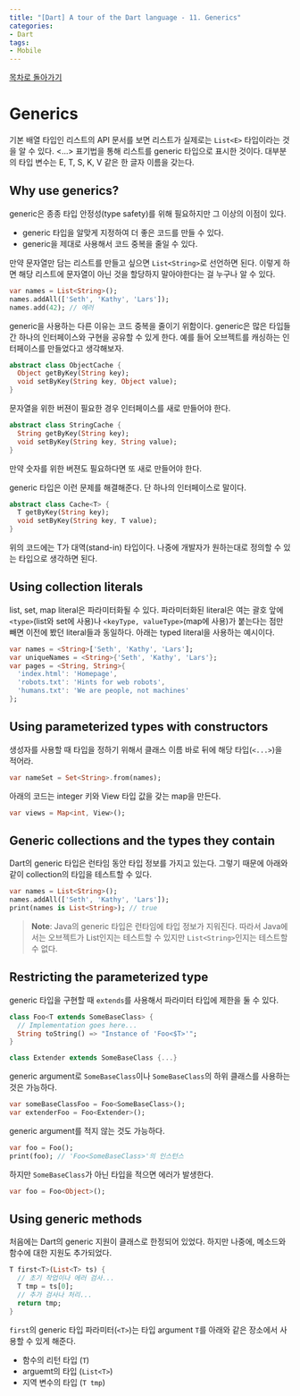 ```yaml
---
title: "[Dart] A tour of the Dart language - 11. Generics"
categories:
- Dart
tags:
- Mobile
---
```


[목차로 돌아가기](/dart/a-tour-of-the-dart-language/)

# Generics
기본 배열 타입인 리스트의 API 문서를 보면 리스트가 실제로는 `List<E>` 타입이라는 것을 알 수 있다. <...> 표기법을 통해 리스트를 generic 타입으로 표시한 것이다. 대부분의 타입 변수는 E, T, S, K, V 같은 한 글자 이름을 갖는다.

## Why use generics?
generic은 종종 타입 안정성(type safety)를 위해 필요하지만 그 이상의 이점이 있다.

* generic 타입을 알맞게 지정하여 더 좋은 코드를 만들 수 있다.
* generic을 제대로 사용해서 코드 중복을 줄일 수 있다.

만약 문자열만 담는 리스트를 만들고 싶으면 `List<String>`로 선언하면 된다. 이렇게 하면 해당 리스트에 문자열이 아닌 것을 할당하지 말아야한다는 걸 누구나 알 수 있다.

``` dart
var names = List<String>();
names.addAll(['Seth', 'Kathy', 'Lars']);
names.add(42); // 에러
``` 

generic을 사용하는 다른 이유는 코드 중복을 줄이기 위함이다. generic은 많은 타입들 간 하나의 인터페이스와 구현을 공유할 수 있게 한다. 예를 들어 오브젝트를 캐싱하는 인터페이스를 만들었다고 생각해보자.

``` dart
abstract class ObjectCache {
  Object getByKey(String key);
  void setByKey(String key, Object value);
}
```

문자열을 위한 버젼이 필요한 경우 인터페이스를 새로 만들어야 한다.

``` dart
abstract class StringCache {
  String getByKey(String key);
  void setByKey(String key, String value);
}
```

만약 숫자를 위한 버젼도 필요하다면 또 새로 만들어야 한다.

generic 타입은 이런 문제를 해결해준다. 단 하나의 인터페이스로 말이다.

``` dart
abstract class Cache<T> {
  T getByKey(String key);
  void setByKey(String key, T value);
}
```

위의 코드에는 T가 대역(stand-in) 타입이다. 나중에 개발자가 원하는대로 정의할 수 있는 타입으로 생각하면 된다.

## Using collection literals
list, set, map literal은 파라미터화될 수 있다. 파라미터화된 literal은 여는 괄호 앞에 `<type>`(list와 set에 사용)나 `<keyType, valueType>`(map에 사용)가 붙는다는 점만 빼면 이전에 봤던 literal들과 동일하다. 아래는 typed literal을 사용하는 예시이다.

``` dart
var names = <String>['Seth', 'Kathy', 'Lars'];
var uniqueNames = <String>{'Seth', 'Kathy', 'Lars'};
var pages = <String, String>{
  'index.html': 'Homepage',
  'robots.txt': 'Hints for web robots',
  'humans.txt': 'We are people, not machines'
};
```

## Using parameterized types with constructors
생성자를 사용할 때 타입을 정하기 위해서 클래스 이름 바로 뒤에 해당 타입(`<...>`)을 적어라.

``` dart
var nameSet = Set<String>.from(names);
```

아래의 코드는 integer 키와 View 타입 값을 갖는 map을 만든다.

``` dart
var views = Map<int, View>();
```

## Generic collections and the types they contain
Dart의 generic 타입은 런타임 동안 타입 정보를 가지고 있는다. 그렇기 때문에 아래와 같이 collection의 타입을 테스트할 수 있다.

``` dart
var names = List<String>();
names.addAll(['Seth', 'Kathy', 'Lars']);
print(names is List<String>); // true
```

> **Note**: Java의 generic 타입은 런타임에 타입 정보가 지워진다. 따라서 Java에서는 오브젝트가 List인지는 테스트할 수 있지만 `List<String>`인지는 테스트할 수 없다.

## Restricting the parameterized type
generic 타입을 구현할 때 `extends`를 사용해서 파라미터 타입에 제한을 둘 수 있다.

``` dart
class Foo<T extends SomeBaseClass> {
  // Implementation goes here...
  String toString() => "Instance of 'Foo<$T>'";
}

class Extender extends SomeBaseClass {...}
```

generic argument로 `SomeBaseClass`이나 `SomeBaseClass`의 하위 클래스를 사용하는 것은 가능하다.

``` dart
var someBaseClassFoo = Foo<SomeBaseClass>();
var extenderFoo = Foo<Extender>();
```

generic argument를 적지 않는 것도 가능하다.

``` dart
var foo = Foo();
print(foo); // 'Foo<SomeBaseClass>'의 인스턴스
```

하지만 `SomeBaseClass`가 아닌 타입을 적으면 에러가 발생한다.

``` dart
var foo = Foo<Object>();
```

## Using generic methods
처음에는 Dart의 generic 지원이 클래스로 한정되어 있었다. 하지만 나중에, 메소드와 함수에 대한 지원도 추가되었다.

``` dart
T first<T>(List<T> ts) {
  // 초기 작업이나 에러 검사...
  T tmp = ts[0];
  // 추가 검사나 처리...
  return tmp;
}
```

`first`의 generic 타입 파라미터(`<T>`)는 타입 argument `T`를 아래와 같은 장소에서 사용할 수 있게 해준다.

* 함수의 리턴 타입 (`T`)
* arguemt의 타입 (`List<T>`)
* 지역 변수의 타입 (`T tmp`)
